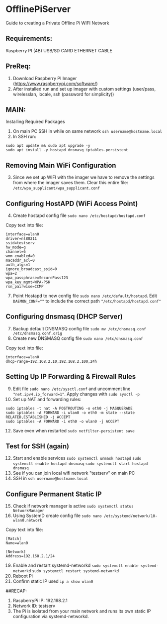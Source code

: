 # OfflinePiServer
Guide to creating a Private Offline Pi WIFI Network

## Requirements:
Raspberry PI (4B)
USB/SD CARD
ETHERNET CABLE

## PreReq:
1. Download Raspberry PI Imager (https://www.raspberrypi.com/software/)
2. After installed run and set up imager with custom settings (user/pass, wirelesslan, locale, ssh (password for simplicity))

## MAIN:
Installing Required Packages
1. On main PC SSH in while on same network ```ssh username@hostname.local```
2. In SSH run:
```
sudo apt update && sudo apt upgrade -y
sudo apt install -y hostapd dnsmasq iptables-persistent
```

## Removing Main WiFi Configuration
3. Since we set up WIFI with the imager we have to remove the settings from where the imager saves them. 
   Clear this entire file: ```/etc/wpa_supplicant/wpa_supplicant.conf```

## Configuring HostAPD (WiFi Access Point)
4. Create hostapd config file ```sudo nano /etc/hostapd/hostapd.conf```

Copy text into file:
```
interface=wlan0
driver=nl80211
ssid=testserv
hw_mode=g
channel=6
wmm_enabled=0
macaddr_acl=0
auth_algs=1
ignore_broadcast_ssid=0
wpa=2
wpa_passphrase=SecurePass123
wpa_key_mgmt=WPA-PSK
rsn_pairwise=CCMP
```
7. Point Hostapd to new config file ```sudo nano /etc/default/hostapd```.
Edit ```DAEMON_CONF=""``` to include the correct path ```"/etc/hostapd/hostapd.conf"```

## Configuring dnsmasq (DHCP Server)
7. Backup default DNSMASQ config file ```sudo mv /etc/dnsmasq.conf /etc/dnsmasq.conf.orig```
8. Create new DNSMASQ config file ```sudo nano /etc/dnsmasq.conf``` 

Copy text into file:
```
interface=wlan0
dhcp-range=192.168.2.10,192.168.2.100,24h
```

## Setting Up IP Forwarding & Firewall Rules
9. Edit file ```sudo nano /etc/sysctl.conf``` and uncomment line ```"net.ipv4.ip_forward=1"```.
Apply changes with ```sudo sysctl -p```
11. Set up NAT and forwarding rules:
```
sudo iptables -t nat -A POSTROUTING -o eth0 -j MASQUERADE
sudo iptables -A FORWARD -i wlan0 -o eth0 -m state --state RELATED,ESTABLISHED -j ACCEPT
sudo iptables -A FORWARD -i eth0 -o wlan0 -j ACCEPT
```
12. Save even when restarted ```sudo netfilter-persistent save```

## Test for SSH (again)
12. Start and enable services ```sudo systemctl unmask hostapd```
```sudo systemctl enable hostapd dnsmasq```
```sudo systemctl start hostapd dnsmasq```
13. See if you can join local wifi network "testserv" on main PC
14. SSH in ```ssh username@hostname.local```

## Configure Permanent Static IP
15. Check if network manager is active ```sudo systemctl status NetworkManager```
16. Using SystemD create config file ```sudo nano /etc/systemd/network/10-wlan0.network```

Copy text into file:
```
[Match]
Name=wlan0

[Network]
Address=192.168.2.1/24
```
19. Enable and restart systemd-networkd ```sudo systemctl enable systemd-networkd```
```sudo systemctl restart systemd-networkd```
20. Reboot Pi
21. Confirm static IP used ```ip a show wlan0```

##RECAP:
1. RaspberryPi IP: 192.168.2.1
2. Network ID: testserv
3. The Pi is isolated from your main network and runs its own static IP configuration via systemd-networkd.
